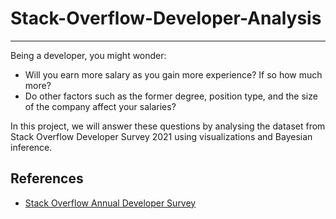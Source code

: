 # Stack-Overflow-Developer-Analysis

--- 
Being a developer, you might wonder:

- Will you earn more salary as you gain more experience? If so how much more?
- Do other factors such as the former degree, position type, and the size of the company affect your salaries?

In this project, we will answer these questions by analysing the dataset from Stack Overflow Developer Survey 2021 using visualizations and Bayesian inference.

## References

- [Stack Overflow Annual Developer Survey](https://insights.stackoverflow.com/survey?_ga=2.149832310.1500789988.1647866675-378148176.1647343418)
 
